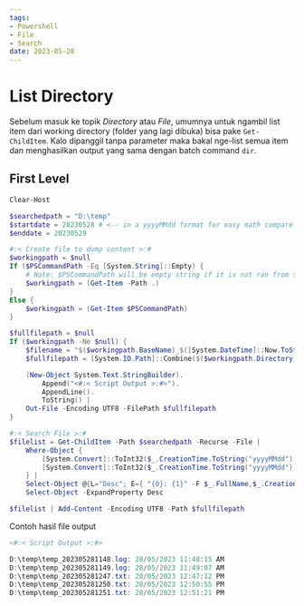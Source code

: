 ```yaml
---
tags:
- Powershell
- File
- Search
date: 2023-05-28
---
```


# List Directory

Sebelum masuk ke topik _Directory_ atau _File_, umumnya untuk ngambil list item dari working directory (folder yang lagi dibuka) bisa pake `Get-ChildItem`. Kalo dipanggil tanpa parameter maka bakal nge-list semua item dan menghasilkan output yang sama dengan batch command `dir`.



## First Level

```powershell
Clear-Host

$searchedpath = "D:\temp"
$startdate = 20230528 # <-- in a yyyyMMdd format for easy math compare
$enddate = 20230529

#:< Create file to dump content >:#
$workingpath = $null
If ($PSCommandPath -Eq [System.String]::Empty) {
    # Note: $PSCommandPath will be empty string if it is not ran from script file
    $workingpath = (Get-Item -Path .)
}
Else {
    $workingpath = (Get-Item $PSCommandPath)
}

$fullfilepath = $null
If ($workingpath -Ne $null) {
    $filename = "$($workingpath.BaseName)_$([System.DateTime]::Now.ToString("yyyyMMddHHmm")).txt"
    $fullfilepath = [System.IO.Path]::Combine($($workingpath.Directory), $filename)

    (New-Object System.Text.StringBuilder).
        Append("<#:< Script Output >:#>").
        AppendLine().
        ToString() |
    Out-File -Encoding UTF8 -FilePath $fullfilepath
}

#:< Search File >:#
$filelist = Get-ChildItem -Path $searchedpath -Recurse -File |
    Where-Object {
        [System.Convert]::ToInt32($_.CreationTime.ToString("yyyyMMdd")) -Ge $startdate -And `
        [System.Convert]::ToInt32($_.CreationTime.ToString("yyyyMMdd")) -Le $enddate
    } |
    Select-Object @{L="Desc"; E={ "{0}: {1}" -F $_.FullName,$_.CreationTime.ToString() }} |
    Select-Object -ExpandProperty Desc

$filelist | Add-Content -Encoding UTF8 -Path $fullfilepath
```

Contoh hasil file output
```powershell
<#:< Script Output >:#>

D:\temp\temp_202305281148.log: 28/05/2023 11:48:15 AM
D:\temp\temp_202305281149.log: 28/05/2023 11:49:07 AM
D:\temp\temp_202305281247.txt: 28/05/2023 12:47:12 PM
D:\temp\temp_202305281250.txt: 28/05/2023 12:50:55 PM
D:\temp\temp_202305281251.txt: 28/05/2023 12:51:21 PM

```